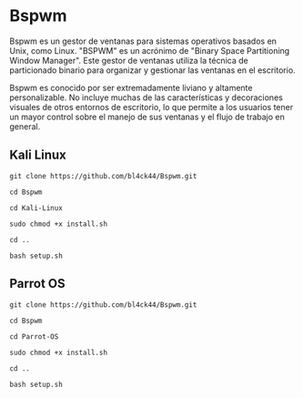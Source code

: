 # Bspwm

Bspwm es un gestor de ventanas para sistemas operativos basados en Unix, como Linux. "BSPWM" es un acrónimo de "Binary Space Partitioning Window Manager". Este gestor de ventanas utiliza la técnica de particionado binario para organizar y gestionar las ventanas en el escritorio.

Bspwm es conocido por ser extremadamente liviano y altamente personalizable. No incluye muchas de las características y decoraciones visuales de otros entornos de escritorio, lo que permite a los usuarios tener un mayor control sobre el manejo de sus ventanas y el flujo de trabajo en general.


## Kali Linux

```
git clone https://github.com/bl4ck44/Bspwm.git

cd Bspwm

cd Kali-Linux

sudo chmod +x install.sh

cd ..

bash setup.sh
```

## Parrot OS

```
git clone https://github.com/bl4ck44/Bspwm.git

cd Bspwm

cd Parrot-OS

sudo chmod +x install.sh

cd ..

bash setup.sh
```